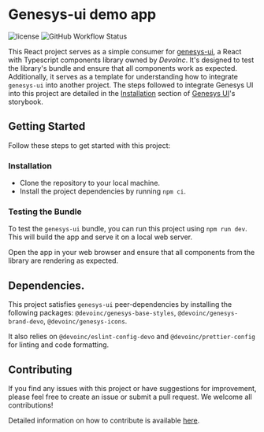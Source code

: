 # Genesys-ui demo app

![license](https://img.shields.io/github/license/devoinc/genesys-ui-demo-app)
![GitHub Workflow Status](https://img.shields.io/github/actions/workflow/status/devoinc/genesys-ui-demo-app/ci.yml)

This React project serves as a simple consumer for [genesys-ui](https://github.com/DevoInc/genesys-ui), a React with Typescript components library owned by _DevoInc_. It's designed to test the library's bundle and ensure that all components work as expected. Additionally, it serves as a template for understanding how to integrate `genesys-ui` into another project. The steps followed to integrate Genesys UI into this project are detailed in the [Installation](https://devoinc.github.io/genesys-ui/?path=/docs/getting-started-installation--docs) section of [Genesys UI](https://github.com/DevoInc/genesys-ui)'s storybook.

## Getting Started

Follow these steps to get started with this project:

### Installation

- Clone the repository to your local machine.
- Install the project dependencies by running `npm ci`.

### Testing the Bundle

To test the `genesys-ui` bundle, you can run this project using `npm run dev`. This will build the app and serve it on a local web server.

Open the app in your web browser and ensure that all components from the library are rendering as expected.

## Dependencies.

This project satisfies `genesys-ui` peer-dependencies by installing the following packages: `@devoinc/genesys-base-styles`, `@devoinc/genesys-brand-devo`, `@devoinc/genesys-icons`.

It also relies on `@devoinc/eslint-config-devo` and `@devoinc/prettier-config` for linting and code formatting.

## Contributing

If you find any issues with this project or have suggestions for improvement, please feel free to create an issue or submit a pull request. We welcome all contributions!

Detailed information on how to contribute is available [here](./CONTRIBUTING.md).
